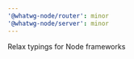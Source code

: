 ```yaml
---
'@whatwg-node/router': minor
'@whatwg-node/server': minor
---
```


Relax typings for Node frameworks
